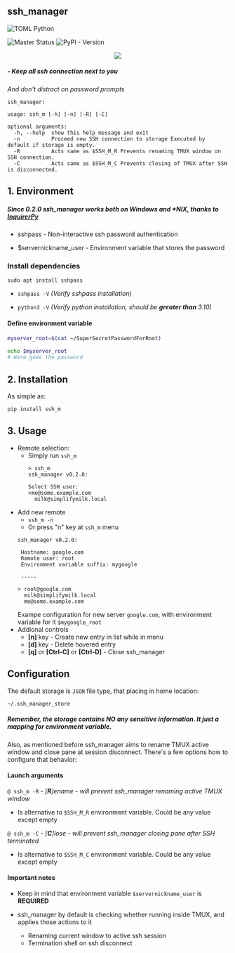 ## ssh_manager
![TOML Python](https://img.shields.io/badge/dynamic/toml?url=https%3A%2F%2Fraw.githubusercontent.com%2FLoliPain%2Fssh_manager%2Frefs%2Fheads%2Fpypi-publish%2Fpyproject.toml&query=tool.poetry.dependencies.python&style=flat-square&logo=python&logoColor=yellow&label=Python)


![Master Status](https://img.shields.io/github/check-runs/LoliPain/ssh_manager/master?nameFilter=run_py&style=for-the-badge&logo=data%3Aimage%2Fsvg%2Bxml%3Bbase64%2CPD94bWwgdmVyc2lvbj0iMS4wIiBlbmNvZGluZz0idXRmLTgiPz48IS0tIFVwbG9hZGVkIHRvOiBTVkcgUmVwbywgd3d3LnN2Z3JlcG8uY29tLCBHZW5lcmF0b3I6IFNWRyBSZXBvIE1peGVyIFRvb2xzIC0tPg0KPHN2ZyB3aWR0aD0iODAwcHgiIGhlaWdodD0iODAwcHgiIHZpZXdCb3g9IjAgMCAxNiAxNiIgZmlsbD0ibm9uZSIgeG1sbnM9Imh0dHA6Ly93d3cudzMub3JnLzIwMDAvc3ZnIj4NCjxwYXRoIGQ9Ik0wLjc5MjcyNSAxMi4yOTI5TDUuMDg1NjIgOC4wMDAwMkwwLjc5MjcyNSAzLjcwNzEyTDIuMjA2OTQgMi4yOTI5MUw3LjkxNDA1IDguMDAwMDJMMi4yMDY5NCAxMy43MDcxTDAuNzkyNzI1IDEyLjI5MjlaIiBmaWxsPSIjMDAwMDAwIi8%2BDQo8cGF0aCBkPSJNNy4wMDAwNiAxNUgxNS4wMDAxVjEzSDcuMDAwMDZWMTVaIiBmaWxsPSIjMDAwMDAwIi8%2BDQo8L3N2Zz4%3D&label=MASTER)
![PyPI - Version](https://img.shields.io/pypi/v/ssh_m?style=for-the-badge)

<p align="center">
    <img style="max-width: 100%" src=".github/static/preview.png">
</p>

##### - Keep all ssh connection next to you
*And don't distract on password prompts*

```
ssh_manager: 

usage: ssh_m [-h] [-n] [-R] [-C]

optional arguments:
  -h, --help  show this help message and exit
  -n          Proceed new SSH connection to storage Executed by default if storage is empty.
  -R          Acts same as $SSH_M_R Prevents renaming TMUX window on SSH connection.
  -C          Acts same as $SSH_M_C Prevents closing of TMUX after SSH is disconnected.
```


## 1. Environment
##### Since 0.2.0 ssh_manager works both on Windows and *NIX, thanks to [InquirerPy](https://github.com/kazhala/InquirerPy)

- sshpass - Non-interactive ssh password authentication

- $servernickname_user - Environment variable that stores the password

### Install dependencies

`sudo apt install sshpass`

- `sshpass -V` *(Verify sshpass installation)*

- `python3 -V` *(Verify python installation, should be **greater than** 3.10)*

#### Define environment variable
```bash
myserver_root=$(cat ~/SuperSecretPasswordForRoot)

echo $myserver_root
# Here goes the password
```

## 2. Installation

As simple as:
```bash
pip install ssh_m
```

## 3. Usage

- Remote selection:
    - Simply run `ssh_m`
        ```
        > ssh_m
        ssh_manager v0.2.0:

        Select SSH user:
        >me@some.example.com
          milk@simplifymilk.local

        ```
- Add new remote 
    - `ssh_m -n`
    - Or press "n" key at `ssh_m` menu
    ```
    ssh_manager v0.2.0:

     Hostname: google.com
     Remote user: root
     Environment variable suffix: mygoogle

     -----

    > root@google.com
      milk@simplifymilk.local
      me@some.example.com
    ```
    Exampe configuration for new server `google.com`, with environment variable for it `$mygoogle_root`
- Addional controls
    - **[n]** key - Create new entry in list while in menu
    - **[d]** key - Delete hovered entry
    - **[q]** or **[Ctrl-C]** or **[Ctrl-D]** - Close ssh_manager

## Configuration

The default storage is `JSON` file type, that placing in home location:

`~/.ssh_manager_store`

##### Remember, the storage contains **NO** any sensitive information. It just a mapping for environment variable. 

Also, as mentioned before ssh_manager aims to rename TMUX active window and close pane at session disconnect.
There's a few options how to configure that behavior:

#### Launch arguments

`@ ssh_m -R` - *[**R**]ename - will prevent ssh_manager renaming active TMUX window*

- Is alternative to `$SSH_M_R` environment variable. Could be any value except empty

`@ ssh_m -C` - *[**C**]lose - will prevent ssh_manager closing pane after SSH terminated*

- Is alternative to `$SSH_M_C` environment variable. Could be any value except empty

#### Important notes

- Keep in mind that environment variable `$servernickname_user` is **REQUIRED**

- ssh_manager by default is checking whether running inside TMUX, and applies those actions to it
	- Renaming current window to active ssh session
	- Termination shell on ssh disconnect

